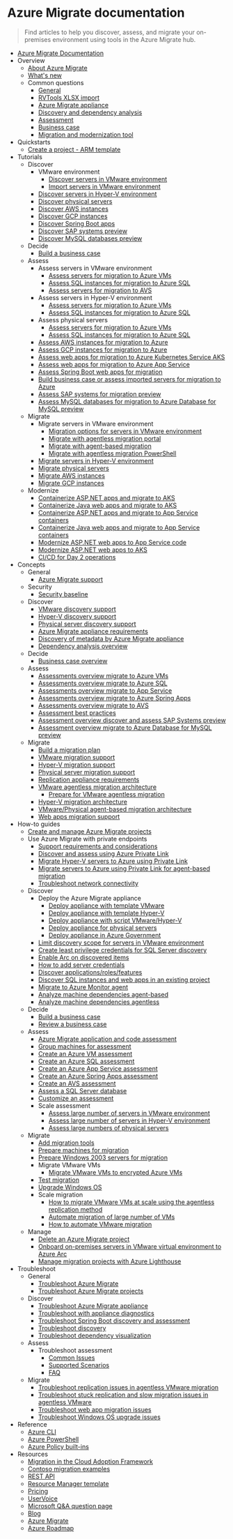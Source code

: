 # Azure Migrate documentation
> Find articles to help you discover, assess, and migrate your on-premises environment using tools in the Azure Migrate hub.
  - [Azure Migrate Documentation](https://learn.microsoft.com/en-us/azure/migrate/)
  - Overview
    - [About Azure Migrate](https://learn.microsoft.com/en-us/azure/migrate/migrate-services-overview)
    - [What's new](https://learn.microsoft.com/en-us/azure/migrate/whats-new)
    - Common questions
      - [General](https://learn.microsoft.com/en-us/azure/migrate/resources-faq)
      - [RVTools XLSX import](https://learn.microsoft.com/en-us/azure/migrate/common-questions-import)
      - [Azure Migrate appliance](https://learn.microsoft.com/en-us/azure/migrate/common-questions-appliance)
      - [Discovery and dependency analysis](https://learn.microsoft.com/en-us/azure/migrate/common-questions-discovery-dependency-analysis)
      - [Assessment](https://learn.microsoft.com/en-us/azure/migrate/common-questions-discovery-assessment)
      - [Business case](https://learn.microsoft.com/en-us/azure/migrate/common-questions-business-case)
      - [Migration and modernization tool](https://learn.microsoft.com/en-us/azure/migrate/common-questions-server-migration)
  - Quickstarts
    - [Create a project - ARM template](https://learn.microsoft.com/en-us/azure/migrate/quickstart-create-migrate-project)
  - Tutorials
    - Discover
      - VMware environment
        - [Discover servers in VMware environment](https://learn.microsoft.com/en-us/azure/migrate/vmware/tutorial-discover-vmware?context=/azure/migrate/context/migrate-context)
        - [Import servers in VMware environment](https://learn.microsoft.com/en-us/azure/migrate/vmware/tutorial-import-vmware-using-rvtools-xlsx?context=/azure/migrate/context/migrate-context)
      - [Discover servers in Hyper-V environment](https://learn.microsoft.com/en-us/azure/migrate/tutorial-discover-hyper-v)
      - [Discover physical servers](https://learn.microsoft.com/en-us/azure/migrate/tutorial-discover-physical)
      - [Discover AWS instances](https://learn.microsoft.com/en-us/azure/migrate/tutorial-discover-aws)
      - [Discover GCP instances](https://learn.microsoft.com/en-us/azure/migrate/tutorial-discover-gcp)
      - [Discover Spring Boot apps](https://learn.microsoft.com/en-us/azure/migrate/tutorial-discover-spring-boot)
      - [Discover SAP systems preview](https://learn.microsoft.com/en-us/azure/migrate/tutorial-discover-sap-systems)
      - [Discover MySQL databases preview](https://learn.microsoft.com/en-us/azure/migrate/tutorial-discover-mysql-database-instances)
    - Decide
      - [Build a business case](https://learn.microsoft.com/en-us/azure/migrate/how-to-build-a-business-case)
    - Assess
      - Assess servers in VMware environment
        - [Assess servers for migration to Azure VMs](https://learn.microsoft.com/en-us/azure/migrate/vmware/tutorial-assess-vmware-azure-vm?context=/azure/migrate/context/migrate-context)
        - [Assess SQL instances for migration to Azure SQL](https://learn.microsoft.com/en-us/azure/migrate/tutorial-assess-sql-vmware)
        - [Assess servers for migration to AVS](https://learn.microsoft.com/en-us/azure/migrate/vmware/tutorial-assess-vmware-azure-vmware-solution?context=/azure/migrate/context/migrate-context)
      - Assess servers in Hyper-V environment
        - [Assess servers for migration to Azure VMs](https://learn.microsoft.com/en-us/azure/migrate/tutorial-assess-hyper-v)
        - [Assess SQL instances for migration to Azure SQL](https://learn.microsoft.com/en-us/azure/migrate/tutorial-assess-sql)
      - Assess physical servers
        - [Assess servers for migration to Azure VMs](https://learn.microsoft.com/en-us/azure/migrate/tutorial-assess-physical)
        - [Assess SQL instances for migration to Azure SQL](https://learn.microsoft.com/en-us/azure/migrate/tutorial-assess-sql)
      - [Assess AWS instances for migration to Azure](https://learn.microsoft.com/en-us/azure/migrate/tutorial-assess-aws)
      - [Assess GCP instances for migration to Azure](https://learn.microsoft.com/en-us/azure/migrate/tutorial-assess-gcp)
      - [Assess web apps for migration to Azure Kubernetes Service AKS](https://learn.microsoft.com/en-us/azure/migrate/tutorial-assess-aspnet-aks)
      - [Assess web apps for migration to Azure App Service](https://learn.microsoft.com/en-us/azure/migrate/tutorial-assess-webapps)
      - [Assess Spring Boot web apps for migration](https://learn.microsoft.com/en-us/azure/migrate/tutorial-assess-spring-boot)
      - [Build business case or assess imported servers for migration to Azure](https://learn.microsoft.com/en-us/azure/migrate/tutorial-discover-import)
      - [Assess SAP systems for migration preview](https://learn.microsoft.com/en-us/azure/migrate/tutorial-assess-sap-systems)
      - [Assess MySQL databases for migration to Azure Database for MySQL preview](https://learn.microsoft.com/en-us/azure/migrate/create-mysql-assessment)
    - Migrate
      - Migrate servers in VMware environment
        - [Migration options for servers in VMware environment](https://learn.microsoft.com/en-us/azure/migrate/vmware/server-migrate-overview?context=/azure/migrate/context/migrate-context)
        - [Migrate with agentless migration portal](https://learn.microsoft.com/en-us/azure/migrate/vmware/tutorial-migrate-vmware?context=/azure/migrate/context/migrate-context)
        - [Migrate with agent-based migration](https://learn.microsoft.com/en-us/azure/migrate/vmware/tutorial-migrate-vmware-agent?context=/azure/migrate/context/migrate-context)
        - [Migrate with agentless migration PowerShell](https://learn.microsoft.com/en-us/azure/migrate/vmware/tutorial-migrate-vmware-powershell?context=/azure/migrate/context/migrate-context)
      - [Migrate servers in Hyper-V environment](https://learn.microsoft.com/en-us/azure/migrate/tutorial-migrate-hyper-v)
      - [Migrate physical servers](https://learn.microsoft.com/en-us/azure/migrate/tutorial-migrate-physical-virtual-machines)
      - [Migrate AWS instances](https://learn.microsoft.com/en-us/azure/migrate/tutorial-migrate-aws-virtual-machines)
      - [Migrate GCP instances](https://learn.microsoft.com/en-us/azure/migrate/tutorial-migrate-gcp-virtual-machines)
    - Modernize
      - [Containerize ASP.NET apps and migrate to AKS](https://learn.microsoft.com/en-us/azure/migrate/tutorial-app-containerization-aspnet-kubernetes)
      - [Containerize Java web apps and migrate to AKS](https://learn.microsoft.com/en-us/azure/migrate/tutorial-app-containerization-java-kubernetes)
      - [Containerize ASP.NET apps and migrate to App Service containers](https://learn.microsoft.com/en-us/azure/migrate/tutorial-app-containerization-aspnet-app-service)
      - [Containerize Java web apps and migrate to App Service containers](https://learn.microsoft.com/en-us/azure/migrate/tutorial-app-containerization-java-app-service)
      - [Modernize ASP.NET web apps to App Service code](https://learn.microsoft.com/en-us/azure/migrate/tutorial-modernize-asp-net-appservice-code)
      - [Modernize ASP.NET web apps to AKS](https://learn.microsoft.com/en-us/azure/migrate/tutorial-modernize-asp-net-aks)
      - [CI/CD for Day 2 operations](https://learn.microsoft.com/en-us/azure/migrate/tutorial-app-containerization-azure-pipeline)
  - Concepts
    - General
      - [Azure Migrate support](https://learn.microsoft.com/en-us/azure/migrate/migrate-support-matrix)
    - Security
      - [Security baseline](https://learn.microsoft.com/security/benchmark/azure/baselines/azure-migrate-security-baseline?context=/azure/migrate/context/migrate-context)
    - Discover
      - [VMware discovery support](https://learn.microsoft.com/en-us/azure/migrate/vmware/migrate-support-matrix-vmware?context=/azure/migrate/context/migrate-context)
      - [Hyper-V discovery support](https://learn.microsoft.com/en-us/azure/migrate/migrate-support-matrix-hyper-v)
      - [Physical server discovery support](https://learn.microsoft.com/en-us/azure/migrate/migrate-support-matrix-physical)
      - [Azure Migrate appliance requirements](https://learn.microsoft.com/en-us/azure/migrate/migrate-appliance)
      - [Discovery of metadata by Azure Migrate appliance](https://learn.microsoft.com/en-us/azure/migrate/discovered-metadata)
      - [Dependency analysis overview](https://learn.microsoft.com/en-us/azure/migrate/concepts-dependency-visualization)
    - Decide
      - [Business case overview](https://learn.microsoft.com/en-us/azure/migrate/concepts-business-case-calculation)
    - Assess
      - [Assessments overview migrate to Azure VMs](https://learn.microsoft.com/en-us/azure/migrate/concepts-assessment-calculation)
      - [Assessments overview migrate to Azure SQL](https://learn.microsoft.com/en-us/azure/migrate/concepts-azure-sql-assessment-calculation)
      - [Assessments overview migrate to App Service](https://learn.microsoft.com/en-us/azure/migrate/concepts-azure-webapps-assessment-calculation)
      - [Assessments overview migrate to Azure Spring Apps](https://learn.microsoft.com/en-us/azure/migrate/concepts-azure-spring-apps-assessment-calculation)
      - [Assessments overview migrate to AVS](https://learn.microsoft.com/en-us/azure/migrate/concepts-azure-vmware-solution-assessment-calculation)
      - [Assessment best practices](https://learn.microsoft.com/en-us/azure/migrate/best-practices-assessment)
      - [Assessment overview discover and assess SAP Systems preview](https://learn.microsoft.com/en-us/azure/migrate/concepts-azure-sap-systems-assessment)
      - [Assessment overview migrate to Azure Database for MySQL preview](https://learn.microsoft.com/en-us/azure/migrate/assessments-overview-migrate-to-azure-db-mysql)
    - Migrate
      - [Build a migration plan](https://learn.microsoft.com/en-us/azure/migrate/concepts-migration-planning)
      - [VMware migration support](https://learn.microsoft.com/en-us/azure/migrate/vmware/migrate-support-matrix-vmware-migration?context=/azure/migrate/context/migrate-context)
      - [Hyper-V migration support](https://learn.microsoft.com/en-us/azure/migrate/migrate-support-matrix-hyper-v-migration)
      - [Physical server migration support](https://learn.microsoft.com/en-us/azure/migrate/migrate-support-matrix-physical-migration)
      - [Replication appliance requirements](https://learn.microsoft.com/en-us/azure/migrate/migrate-replication-appliance)
      - [VMware agentless migration architecture](https://learn.microsoft.com/en-us/azure/migrate/vmware/concepts-vmware-agentless-migration?context=/azure/migrate/context/migrate-context)
        - [Prepare for VMware agentless migration](https://learn.microsoft.com/en-us/azure/migrate/vmware/prepare-for-agentless-migration?context=/azure/migrate/context/migrate-context)
      - [Hyper-V migration architecture](https://learn.microsoft.com/en-us/azure/migrate/hyper-v-migration-architecture)
      - [VMware/Physical agent-based migration architecture](https://learn.microsoft.com/en-us/azure/migrate/vmware/agent-based-migration-architecture?context=/azure/migrate/context/migrate-context)
      - [Web apps migration support](https://learn.microsoft.com/en-us/azure/migrate/concepts-migration-webapps)
  - How-to guides
    - [Create and manage Azure Migrate projects](https://learn.microsoft.com/en-us/azure/migrate/create-manage-projects)
    - Use Azure Migrate with private endpoints
      - [Support requirements and considerations](https://learn.microsoft.com/en-us/azure/migrate/how-to-use-azure-migrate-with-private-endpoints)
      - [Discover and assess using Azure Private Link](https://learn.microsoft.com/en-us/azure/migrate/discover-and-assess-using-private-endpoints)
      - [Migrate Hyper-V servers to Azure using Private Link](https://learn.microsoft.com/en-us/azure/migrate/migrate-hyper-v-servers-to-azure-using-private-link)
      - [Migrate servers to Azure using Private Link for agent-based migration](https://learn.microsoft.com/en-us/azure/migrate/migrate-servers-to-azure-using-private-link-agent-based)
      - [Troubleshoot network connectivity](https://learn.microsoft.com/en-us/azure/migrate/troubleshoot-network-connectivity)
    - Discover
      - Deploy the Azure Migrate appliance
        - [Deploy appliance with template VMware](https://learn.microsoft.com/en-us/azure/migrate/vmware/how-to-set-up-appliance-vmware?context=/azure/migrate/context/migrate-context)
        - [Deploy appliance with template Hyper-V](https://learn.microsoft.com/en-us/azure/migrate/how-to-set-up-appliance-hyper-v)
        - [Deploy appliance with script VMware/Hyper-V](https://learn.microsoft.com/en-us/azure/migrate/deploy-appliance-script)
        - [Deploy appliance for physical servers](https://learn.microsoft.com/en-us/azure/migrate/how-to-set-up-appliance-physical)
        - [Deploy appliance in Azure Government](https://learn.microsoft.com/en-us/azure/migrate/deploy-appliance-script-government)
      - [Limit discovery scope for servers in VMware environment](https://learn.microsoft.com/en-us/azure/migrate/vmware/set-discovery-scope?context=/azure/migrate/context/migrate-context)
      - [Create least privilege credentials for SQL Server discovery](https://learn.microsoft.com/en-us/azure/migrate/least-privilege-credentials)
      - [Enable Arc on discovered items](https://learn.microsoft.com/en-us/azure/migrate/how-to-arc-enable-inventory)
      - [How to add server credentials](https://learn.microsoft.com/en-us/azure/migrate/add-server-credentials)
      - [Discover applications/roles/features](https://learn.microsoft.com/en-us/azure/migrate/how-to-discover-applications)
      - [Discover SQL instances and web apps in an existing project](https://learn.microsoft.com/en-us/azure/migrate/how-to-discover-sql-existing-project)
      - [Migrate to Azure Monitor agent](https://learn.microsoft.com/en-us/azure/migrate/azure-monitor-agent-migration)
      - [Analyze machine dependencies agent-based](https://learn.microsoft.com/en-us/azure/migrate/how-to-create-group-machine-dependencies)
      - [Analyze machine dependencies agentless](https://learn.microsoft.com/en-us/azure/migrate/how-to-create-group-machine-dependencies-agentless)
    - Decide
      - [Build a business case](https://learn.microsoft.com/en-us/azure/migrate/how-to-build-a-business-case)
      - [Review a business case](https://learn.microsoft.com/en-us/azure/migrate/how-to-view-a-business-case)
    - Assess
      - [Azure Migrate application and code assessment](https://learn.microsoft.com/en-us/azure/migrate/appcat/)
      - [Group machines for assessment](https://learn.microsoft.com/en-us/azure/migrate/how-to-create-a-group)
      - [Create an Azure VM assessment](https://learn.microsoft.com/en-us/azure/migrate/how-to-create-assessment)
      - [Create an Azure SQL assessment](https://learn.microsoft.com/en-us/azure/migrate/how-to-create-azure-sql-assessment)
      - [Create an Azure App Service assessment](https://learn.microsoft.com/en-us/azure/migrate/how-to-create-azure-app-service-assessment)
      - [Create an Azure Spring Apps assessment](https://learn.microsoft.com/en-us/azure/migrate/how-to-create-azure-spring-apps-assessment)
      - [Create an AVS assessment](https://learn.microsoft.com/en-us/azure/migrate/how-to-create-azure-vmware-solution-assessment)
      - [Assess a SQL Server database](https://learn.microsoft.com/sql/dma/dma-assess-sql-data-estate-to-sqldb)
      - [Customize an assessment](https://learn.microsoft.com/en-us/azure/migrate/how-to-modify-assessment)
      - Scale assessment
        - [Assess large number of servers in VMware environment](https://learn.microsoft.com/en-us/azure/migrate/scale-vmware-assessment)
        - [Assess large number of servers in Hyper-V environment](https://learn.microsoft.com/en-us/azure/migrate/scale-hyper-v-assessment)
        - [Assess large numbers of physical servers](https://learn.microsoft.com/en-us/azure/migrate/scale-physical-assessment)
    - Migrate
      - [Add migration tools](https://learn.microsoft.com/en-us/azure/migrate/how-to-migrate)
      - [Prepare machines for migration](https://learn.microsoft.com/en-us/azure/migrate/prepare-for-migration)
      - [Prepare Windows 2003 servers for migration](https://learn.microsoft.com/en-us/azure/migrate/prepare-windows-server-2003-migration)
      - Migrate VMware VMs
        - [Migrate VMware VMs to encrypted Azure VMs](https://learn.microsoft.com/en-us/azure/migrate/vmware/how-to-migrate-vmware-vms-with-cmk-disks?context=/azure/migrate/context/migrate-context)
      - [Test migration](https://learn.microsoft.com/en-us/azure/migrate/vmware/how-to-test-replicating-virtual-machines?context=/azure/migrate/context/migrate-context)
      - [Upgrade Windows OS](https://learn.microsoft.com/en-us/azure/migrate/how-to-upgrade-windows)
      - Scale migration
        - [How to migrate VMware VMs at scale using the agentless replication method](https://learn.microsoft.com/en-us/azure/migrate/how-to-scale-out-for-migration)
        - [Automate migration of large number of VMs](https://learn.microsoft.com/en-us/azure/migrate/how-to-migrate-at-scale)
        - [How to automate VMware migration](https://learn.microsoft.com/en-us/azure/migrate/vmware/how-to-automate-migration?context=/azure/migrate/context/migrate-context)
    - Manage
      - [Delete an Azure Migrate project](https://learn.microsoft.com/en-us/azure/migrate/how-to-delete-project)
      - [Onboard on-premises servers in VMware virtual environment to Azure Arc](https://learn.microsoft.com/en-us/azure/migrate/onboard-to-azure-arc-with-azure-migrate)
      - [Manage migration projects with Azure Lighthouse](https://learn.microsoft.com/azure/lighthouse/how-to/migration-at-scale?toc=/azure/migrate/toc.json&bc=/azure/migrate/breadcrumb/toc.json)
  - Troubleshoot
    - General
      - [Troubleshoot Azure Migrate](https://learn.microsoft.com/en-us/azure/migrate/troubleshoot-general)
      - [Troubleshoot Azure Migrate projects](https://learn.microsoft.com/en-us/azure/migrate/troubleshoot-project)
    - Discover
      - [Troubleshoot Azure Migrate appliance](https://learn.microsoft.com/en-us/azure/migrate/troubleshoot-appliance)
      - [Troubleshoot with appliance diagnostics](https://learn.microsoft.com/en-us/azure/migrate/troubleshoot-appliance-diagnostic)
      - [Troubleshoot Spring Boot discovery and assessment](https://learn.microsoft.com/en-us/azure/migrate/troubleshoot-spring-boot-discovery)
      - [Troubleshoot discovery](https://learn.microsoft.com/en-us/azure/migrate/troubleshoot-discovery)
      - [Troubleshoot dependency visualization](https://learn.microsoft.com/en-us/azure/migrate/troubleshoot-dependencies)
    - Assess
      - Troubleshoot assessment
        - [Common Issues](https://learn.microsoft.com/en-us/azure/migrate/troubleshoot-assessment)
        - [Supported Scenarios](https://learn.microsoft.com/en-us/azure/migrate/troubleshoot-assessment-supported-scenarios)
        - [FAQ](https://learn.microsoft.com/en-us/azure/migrate/troubleshoot-assessment-faq)
    - Migrate
      - [Troubleshoot replication issues in agentless VMware migration](https://learn.microsoft.com/en-us/azure/migrate/vmware/troubleshoot-changed-block-tracking-replication?context=/azure/migrate/context/migrate-context)
      - [Troubleshoot stuck replication and slow migration issues in agentless VMware](https://learn.microsoft.com/en-us/azure/migrate/vmware/troubleshoot-replication-vmware?context=/azure/migrate/context/migrate-context)
      - [Troubleshoot web app migration issues](https://learn.microsoft.com/en-us/azure/migrate/troubleshoot-webapps-migration)
      - [Troubleshoot Windows OS upgrade issues](https://learn.microsoft.com/en-us/azure/migrate/troubleshoot-upgrade)
  - Reference
    - [Azure CLI](https://learn.microsoft.com/cli/azure/offazure)
    - [Azure PowerShell](https://learn.microsoft.com/powershell/module/az.migrate/)
    - [Azure Policy built-ins](https://learn.microsoft.com/en-us/azure/migrate/policy-reference)
  - Resources
    - [Migration in the Cloud Adoption Framework](https://learn.microsoft.com/azure/cloud-adoption-framework/migrate/)
    - [Contoso migration examples](https://learn.microsoft.com/azure/cloud-adoption-framework/migrate/azure-best-practices/contoso-migration-overview)
    - [REST API](https://learn.microsoft.com/rest/api/migrate/)
    - [Resource Manager template](https://learn.microsoft.com/azure/templates/microsoft.migrate/allversions)
    - [Pricing](https://azure.microsoft.com/pricing/details/azure-migrate/)
    - [UserVoice](https://aka.ms/AzureMigrateUservoice)
    - [Microsoft Q&A question page](https://learn.microsoft.com/answers/topics/azure-migrate.html)
    - [Blog](https://azure.microsoft.com/blog/tag/azure-migrate/)
    - [Azure Migrate](https://azure.microsoft.com/migrate)
    - [Azure Roadmap](https://azure.microsoft.com/roadmap/)
